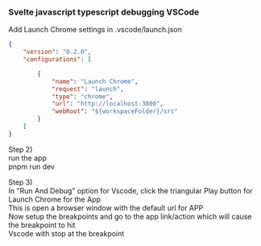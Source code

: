 ### Svelte javascript typescript debugging VSCode 

Add Launch Chrome settings in .vscode/launch.json
```json
{
    "version": "0.2.0",
    "configurations": [

        {
            "name": "Launch Chrome",
            "request": "launch",
            "type": "chrome",
            "url": "http://localhost:3000",
            "webRoot": "${workspaceFolder}/src"
        }
    ]
}
```
Step 2)   
run the app   
pnpm run dev  

Step 3)  
In "Run And Debug" option for Vscode, click the triangular Play button for Launch Chrome for the App  
This is open a browser window with the default url for APP  
Now setup the breakpoints and go to the app link/action which will cause the breakpoint to hit  
Vscode with stop at the breakpoint  


